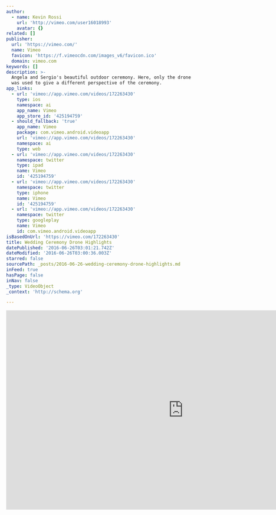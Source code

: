 ```yaml
---
author:
  - name: Kevin Rossi
    url: 'http://vimeo.com/user16018993'
    avatar: {}
related: []
publisher:
  url: 'https://vimeo.com/'
  name: Vimeo
  favicon: 'https://f.vimeocdn.com/images_v6/favicon.ico'
  domain: vimeo.com
keywords: []
description: >-
  Angela and Sergio's beautiful outdoor ceremony. Here, only the drone footage
  was used to give a different perspective of the ceremony.
app_links:
  - url: 'vimeo://app.vimeo.com/videos/172263430'
    type: ios
    namespace: ai
    app_name: Vimeo
    app_store_id: '425194759'
  - should_fallback: 'true'
    app_name: Vimeo
    package: com.vimeo.android.videoapp
    url: 'vimeo://app.vimeo.com/videos/172263430'
    namespace: ai
    type: web
  - url: 'vimeo://app.vimeo.com/videos/172263430'
    namespace: twitter
    type: ipad
    name: Vimeo
    id: '425194759'
  - url: 'vimeo://app.vimeo.com/videos/172263430'
    namespace: twitter
    type: iphone
    name: Vimeo
    id: '425194759'
  - url: 'vimeo://app.vimeo.com/videos/172263430'
    namespace: twitter
    type: googleplay
    name: Vimeo
    id: com.vimeo.android.videoapp
isBasedOnUrl: 'https://vimeo.com/172263430'
title: Wedding Ceremony Drone Highlights
datePublished: '2016-06-26T03:01:21.742Z'
dateModified: '2016-06-26T03:00:36.003Z'
starred: false
sourcePath: _posts/2016-06-26-wedding-ceremony-drone-highlights.md
inFeed: true
hasPage: false
inNav: false
_type: VideoObject
_context: 'http://schema.org'

---
```

<iframe src="https://cdn.embedly.com/widgets/media.html?src=https%3A%2F%2Fplayer.vimeo.com%2Fvideo%2F172263430&amp;url=https%3A%2F%2Fvimeo.com%2F172263430&amp;image=http%3A%2F%2Fi.vimeocdn.com%2Fvideo%2F577992391_960.jpg&amp;key=b7d04c9b404c499eba89ee7072e1c4f7&amp;type=text%2Fhtml&amp;schema=vimeo" width="960" height="540" scrolling="no" frameborder="0" allowfullscreen="" style=""></iframe>